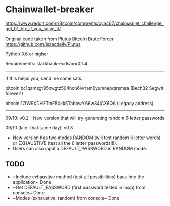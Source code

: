 # Chainwallet-breaker
https://www.reddit.com/r/Bitcoin/comments/cya467/chainwallet_challenge_get_01_btc_if_you_solve_it/

Original code taken from Plutus Bitcoin Brute Forcer https://github.com/Isaacdelly/Plutus

Python 3.6 or higher

Requirements: starkbank-ecdsa==0.1.4

----------------------------

If this helps you, send me some sats:

bitcoin:bc1qamzgt95xwgtz504hcn6lvnam6yumnepqtrsmsa (Bech32 Segwit forever!)

bitcoin:17fW9XDHFTmF5Xkk5TabpwY66w34jCX6QA (Legacy address)

----------------------------

09/10: v0.2 - New version that will try generating random 6 letter passwords

09/10 (later that same day): v0.3
- New version has two modes RANDOM (will test random 6 letter words) or EXHAUSTIVE (test all the 6 letter passwords!!!).
- Users can also input a DEFAULT_PASSWORD in RANDOM mode.

## TODO
- ~Include exhaustive method (test all possibilities) back into the application~ Done
- ~Get DEFAULT_PASSWORD (first password tested in loop) from console~ Done
- ~Modes (exhaustive, random) from console~ Done

